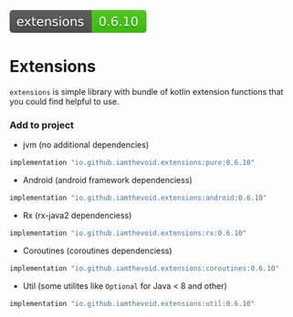 
[<img src="lib.svg">](https://search.maven.org/search?q=g:io.github.iamthevoid.extensions)

# Extensions

`extensions` is simple library with bundle of kotlin extension functions that you could find helpful to use. 

### Add to project

- jvm (no additional dependencies)
```gradle
implementation "io.github.iamthevoid.extensions:pure:0.6.10"
```
- Android (android framework dependenciess)
```gradle
implementation "io.github.iamthevoid.extensions:android:0.6.10"
```
- Rx (rx-java2 dependenciess)
```gradle
implementation "io.github.iamthevoid.extensions:rx:0.6.10"
```
- Coroutines (coroutines dependenciess)
```gradle
implementation "io.github.iamthevoid.extensions:coroutines:0.6.10"
```
- Util (some utilites like `Optional` for Java < 8 and other)
```gradle
implementation "io.github.iamthevoid.extensions:util:0.6.10"
```
